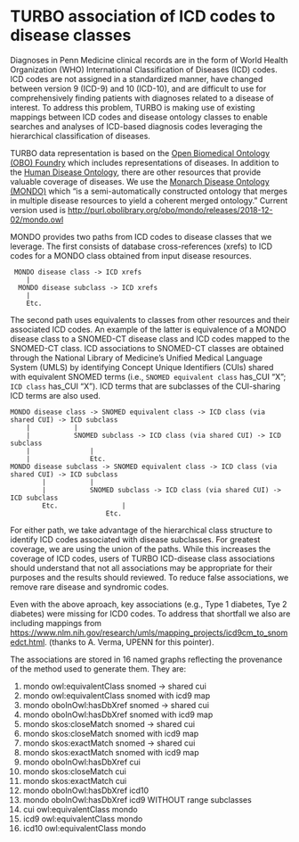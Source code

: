 # TURBO association of ICD codes to disease classes

Diagnoses in Penn Medicine clinical records are in the form of World Health Organization (WHO) International Classification of Diseases (ICD) codes. ICD codes are not assigned in a standardized manner, have changed between version 9 (ICD-9) and 10 (ICD-10), and are difficult to use for comprehensively finding patients with diagnoses related to a disease of interest. To address this problem, TURBO is making use of existing mappings between ICD codes and disease ontology classes to enable searches and analyses of ICD-based diagnosis codes leveraging the hierarchical classification of diseases. 

TURBO data representation is based on the [Open Biomedical Ontology (OBO) Foundry](http://obofoundry.org/) which includes representations of diseases. In addition to the [Human Disease Ontology](http://obofoundry.org/ontology/doid.html), there are other resources that provide valuable coverage of diseases. We use the [Monarch Disease Ontology (MONDO)](http://obofoundry.org/ontology/mondo.html) which “is a semi-automatically constructed ontology that merges in multiple disease resources to yield a coherent merged ontology.” Current version used is  http://purl.obolibrary.org/obo/mondo/releases/2018-12-02/mondo.owl 

MONDO provides two paths from ICD codes to disease classes that we leverage. The first consists of database cross-references (xrefs) to ICD codes for a MONDO class obtained from input disease resources. 

```
 MONDO disease class -> ICD xrefs
 	|
  MONDO disease subclass -> ICD xrefs
 	|
 	Etc.
```

The second path uses equivalents to classes from other resources and their associated ICD codes. An example of the latter is equivalence of a MONDO disease class to a SNOMED-CT disease class and ICD codes mapped to the SNOMED-CT class. ICD associations to SNOMED-CT classes are obtained through the National Library of Medicine’s Unified Medical Language System (UMLS) by identifying Concept Unique Identifiers (CUIs) shared with equivalent SNOMED terms (i.e., `SNOMED equivalent class` has_CUI “X”; ` ICD class` has_CUI “X”). ICD terms that are subclasses of the CUI-sharing ICD terms are also used. 

```
MONDO disease class -> SNOMED equivalent class -> ICD class (via shared CUI) -> ICD subclass
	|			|
	|			SNOMED subclass -> ICD class (via shared CUI) -> ICD subclass
	|				|
	|				Etc. 
MONDO disease subclass -> SNOMED equivalent class -> ICD class (via shared CUI) -> ICD subclass
		|			|
		|			SNOMED subclass -> ICD class (via shared CUI) -> ICD subclass
		Etc. 				|
						Etc.
```

For either path, we take advantage of the hierarchical class structure to identify ICD codes associated with disease subclasses. For greatest coverage, we are using the union of the paths. While this increases the coverage of ICD codes, users of TURBO ICD-disease class associations should understand that not all associations may be appropriate for their purposes and the results should reviewed. To reduce false associations, we remove rare disease and syndromic codes. 

Even with the above aproach, key associations (e.g., Type 1 diabetes, Tye 2 diabetes) were missing for ICD0 codes. To address that shortfall we also are including mappings from https://www.nlm.nih.gov/research/umls/mapping_projects/icd9cm_to_snomedct.html. (thanks to A. Verma, UPENN for this pointer). 

The associations are stored in 16 named graphs reflecting the provenance of the method used to generate them. They are:
1. mondo owl:equivalentClass snomed -> shared cui
2. mondo owl:equivalentClass snomed with icd9 map
3. mondo oboInOwl:hasDbXref snomed -> shared cui
4. mondo oboInOwl:hasDbXref snomed with icd9 map
5. mondo skos:closeMatch snomed -> shared cui
6. mondo skos:closeMatch snomed with icd9 map
7. mondo skos:exactMatch snomed -> shared cui
8. mondo skos:exactMatch snomed with icd9 map
9. mondo oboInOwl:hasDbXref cui
10. mondo skos:closeMatch cui
11. mondo skos:exactMatch cui
12. mondo oboInOwl:hasDbXref icd10
13. mondo oboInOwl:hasDbXref icd9 WITHOUT range subclasses
14. cui owl:equivalentClass mondo
15. icd9 owl:equivalentClass mondo
16. icd10 owl:equivalentClass mondo
